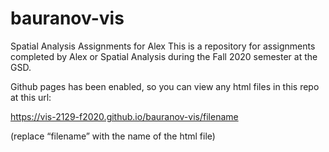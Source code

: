 # bauranov-vis

Spatial Analysis Assignments for Alex
This is a repository for assignments completed by Alex or Spatial Analysis during the Fall 2020 semester at the GSD.

Github pages has been enabled, so you can view any html files in this repo at this url:

https://vis-2129-f2020.github.io/bauranov-vis/filename

(replace “filename” with the name of the html file)
